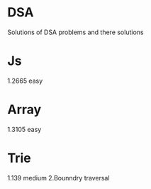 # DSA
Solutions of DSA problems and there solutions
# Js
1.2665 easy
# Array
1.3105 easy
# Trie
1.139 medium
2.Bounndry traversal
